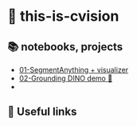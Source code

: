 # :popcorn: this-is-cvision

## :books: notebooks, projects
- [01-SegmentAnything + visualizer](https://github.com/tkra90/this-is-cvision/blob/main/notebooks/01-SegmentAnything%2Bvisu.ipynb)
- [02-Grounding DINO demo :t-rex:](https://github.com/tkra90/this-is-cvision/blob/main/notebooks/02-grounding-dino-demo.ipynb)
- 

## :link: Useful links
